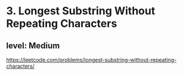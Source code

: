 # 3. Longest Substring Without Repeating Characters
## level: Medium

https://leetcode.com/problems/longest-substring-without-repeating-characters/
